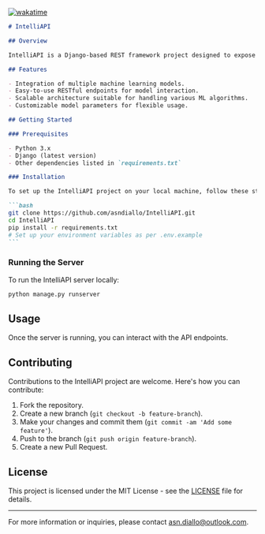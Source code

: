 [![wakatime](https://wakatime.com/badge/user/1980556e-b47a-493f-a376-42da18f2955f/project/d999cab8-ff9b-4e53-bbee-513ad7203f02.svg)](https://wakatime.com/badge/user/1980556e-b47a-493f-a376-42da18f2955f/project/d999cab8-ff9b-4e53-bbee-513ad7203f02)

<!-- # PricePilot - For Educational Purposes Only

🚀 **PricePilot - Your Vehicle Pricing Navigator (Educational Purpose)**

Welcome to PricePilot, a project developed for educational purposes, showcasing the integration of web scraping, data management, and predictive analysis. This project demonstrates how to scrape data from [https://www.lacentrale.fr/](https://www.lacentrale.fr/) and store it in a database, with a focus on predicting car prices using advanced AI algorithms.

## Disclaimer

This project, PricePilot, is intended for educational use only. It serves as a learning tool to demonstrate the concepts of web scraping, data storage, and machine learning. The data scraped from [https://www.lacentrale.fr/](https://www.lacentrale.fr/) is used for educational and demonstrative purposes, and adherence to the website's terms of service and policies is maintained.

**Note**: If this project is accessible via a GitHub repository, please ensure that it is used strictly for educational purposes and in compliance with all applicable laws and regulations.

## Project Overview

PricePilot is a tool designed to predict car prices based on various factors like brand, mileage, and more. It provides a simulated environment for learning about data science and machine learning, particularly in the context of vehicle pricing predictions.

## Setup Instructions

To set up PricePilot for educational purposes, follow these steps:

### 1. Configuration

- Copy the `.env.example` file into a new file named `.env` in both the project root and the `price-pilot` folder:

  ```bash
  cp .env.example .env
  ```

  Fill in the necessary variables in the `.env` files. These files will hold important configuration information for your application.

### 2. Install Backend Requirements

- Ensure you have **Python 3.10** installed. If not, you can download it from [Python Official Website](https://www.python.org/downloads/).
- Install the required dependencies listed in `requirements.txt` using pip in the project root:

  ```bash
  pip install -r requirements.txt
  ```

### 3. Install Frontend Requirements

- Ensure you have **Node.js 18 or higher** installed. If not, you can download it from [Node.js Official Website](https://nodejs.org/).
- Navigate to the `price-pilot` folder and install the frontend dependencies listed in `package.json` using npm:

  ```bash
  cd price-pilot
  npm install
  ```

### 4. Database Configuration

- PricePilot uses MongoDB as the database. Make sure you have MongoDB installed and running or use [MongoAtlas](https://www.mongodb.com/atlas).

### 5. Run Migrations

- Run the database migrations to set up the initial database schema in the project root:

  ```bash
  python manage.py migrate
  ```

### 6. Run the Backend Server

- Start the development server in the project root:

  ```bash
  python manage.py runserver
  ```

### 7. Run the Frontend Server

- Start the frontend server in the `price-pilot` folder:

  ```bash
  npm run dev
  ```

🛫 PricePilot is now ready for takeoff! Access the application at [http://localhost:5173](http://localhost:5173) and explore the world of predicted car prices for educational purposes.

## Key Features

- **Predict Car Prices**: Harness the power of our predictive models to estimate the price of various cars.
- **User-Friendly Interface**: A sleek React-powered frontend ensuring a seamless user experience.
- **Backend Magic with Django and MongoDB**: A robust backend built on Django, fueled by the flexibility of MongoDB.
- **Data-Driven Insights**: Gain insights into trends and patterns that affect used car prices.
- **Open-Source and Collaborative**: Join the community, contribute, and learn the art of predictive algorithms for accurate valuations.

🚗 **Join us on this PricePilot Educational Journey!**

### Frontend

The frontend of PricePilot is located in the `price-pilot` folder. It is a React-powered application with the following key technologies:

- **React**: The UI is built using React, providing an interactive and dynamic user interface.
- **Vite**: Vite is used for fast, efficient development and building of the frontend.

The `package.json` file contains all the necessary dependencies for the frontend. Additionally, an `.env` file is required in the `price-pilot` folder for environment-specific configurations. There's a `price-pilot/.env.example` for reference. -->

````markdown
# IntelliAPI

## Overview

IntelliAPI is a Django-based REST framework project designed to expose a variety of machine learning models. This project aims to offer a robust, scalable, and user-friendly API interface for interacting with diverse ML algorithms, making them accessible for a wide range of applications.

## Features

- Integration of multiple machine learning models.
- Easy-to-use RESTful endpoints for model interaction.
- Scalable architecture suitable for handling various ML algorithms.
- Customizable model parameters for flexible usage.

## Getting Started

### Prerequisites

- Python 3.x
- Django (latest version)
- Other dependencies listed in `requirements.txt`

### Installation

To set up the IntelliAPI project on your local machine, follow these steps:

```bash
git clone https://github.com/asndiallo/IntelliAPI.git
cd IntelliAPI
pip install -r requirements.txt
# Set up your environment variables as per .env.example
```
````

### Running the Server

To run the IntelliAPI server locally:

```bash
python manage.py runserver
```

## Usage

Once the server is running, you can interact with the API endpoints. 
<!-- [Provide more specific examples or documentation links for API usage.] -->

## Contributing

Contributions to the IntelliAPI project are welcome. Here's how you can contribute:

1. Fork the repository.
2. Create a new branch (`git checkout -b feature-branch`).
3. Make your changes and commit them (`git commit -am 'Add some feature'`).
4. Push to the branch (`git push origin feature-branch`).
5. Create a new Pull Request.

## License

This project is licensed under the MIT License - see the [LICENSE](LICENSE) file for details.

<!-- ## Acknowledgments

- [Mention any collaborators, third-party libraries, or other resources you used.] -->

---

For more information or inquiries, please contact asn.diallo@outlook.com.

<!-- [Feel free to add any other sections or details you deem necessary.] -->
